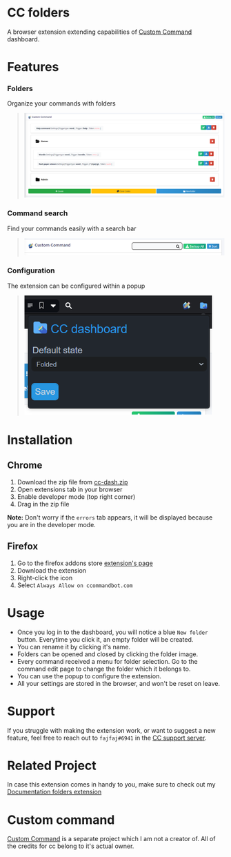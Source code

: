 # CC folders
A browser extension extending capabilities of [Custom Command](https://ccbot.me/) dashboard.

# Features
### Folders
Organize your commands with folders
> ![Folders](guide/overview.png)

### Command search
Find your commands easily with a search bar
> ![Search bar](guide/searchbox.png)
> 
### Configuration
The extension can be configured within a popup
> ![Popup](guide/popup.png)
<!-- > ![Overview](guide/overview.png)
> ![Search box](guide/searchbox.png) -->

# Installation
## Chrome
1. Download the zip file from [cc-dash.zip](cc-dash.zip?raw=1)
2. Open extensions tab in your browser
3. Enable developer mode (top right corner)
4. Drag in the zip file

**Note:** Don't worry if the `errors` tab appears, it will be displayed because you are in the developer mode.

## Firefox
1. Go to the firefox addons store [extension's page](https://addons.mozilla.org/en-US/firefox/addon/cc-dashboard-folders/)
2. Download the extension
3. Right-click the icon
4. Select `Always Allow on ccommandbot.com`

# Usage
+ Once you log in to the dashboard, you will notice a blue `New folder` button.
Everytime you click it, an empty folder will be created.
+ You can rename it by clicking it's name.
+ Folders can be opened and closed by clicking the folder image.
+ Every command received a menu for folder selection.
Go to the command edit page to change the folder which it belongs to.
+ You can use the popup to configure the extension.
+ All your settings are stored in the browser, and won't be reset on leave.

# Support
If you struggle with making the extension work, or want to suggest a new feature, feel free to reach out to `fajfaj#6941` in the [CC support server](https:/ccbot.me/join).

# Related Project
In case this extension comes in handy to you, make sure to check out my [Documentation folders extension](https://github.com/fajfaj1/documentation-folders)

# Custom command
[Custom Command](https://ccbot.me/) is a separate project which I am not a creator of. 
All of the credits for cc belong to it's actual owner.